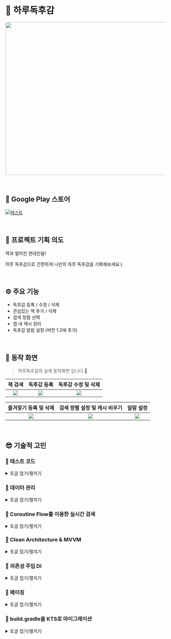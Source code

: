 # 📖 하루독후감
<p align="left"><img src="https://user-images.githubusercontent.com/79504043/196118811-a08a4517-00f5-4d2e-bb50-a07621a854b1.png" width="960" height="480"/></p>

</br>

## 🤖 Google Play 스토어

[![텍스트](https://user-images.githubusercontent.com/79504043/199650037-59fadea7-77b8-429a-b487-8a87742320ab.png)](https://play.google.com/store/apps/details?id=com.stark.booksearchapp)


</br>


## 🚀 프로젝트 기획 의도
책과 멀어진 현대인들!

하루 독후감으로 간편하게 나만의 하루 독후감을 기록해보세요:)

</br>

## ⚙ 주요 기능
- 독후감 등록 / 수정 / 삭제
- 관심있는 책 추가 / 삭제
- 검색 정렬 선택
- 앱 내 캐시 정리
- 독후감 알람 설정 (버전 1.2에 추가)

</br>

## 📱 동작 화면
<Blockquote>
하루독후감의 실제 동작화면 입니다.📖
</Blockquote>

| 책 검색 | 독후감 등록 | 독후감 수정 및 삭제 | 
|:--------:|:--------:|:--------:|
| ![](https://user-images.githubusercontent.com/79504043/197685470-a81b6f61-7a4e-4c2d-a6b9-8b08d4469bea.gif) | ![](https://user-images.githubusercontent.com/79504043/197686020-802409e5-3bd4-49df-9e7f-b4e65e313989.gif) | ![](https://user-images.githubusercontent.com/79504043/197703976-29d05793-b255-4283-8f27-163f194a3ea2.gif) | 


| 즐겨찾기 등록 및 삭제 | 검색 정렬 설정 및 캐시 비우기 | 알람 설정 |
|:--------:|:--------:|:--------:|
| ![](https://user-images.githubusercontent.com/79504043/197687493-2ae69315-3ed0-4877-bed0-8684e8d12567.gif) | ![](https://user-images.githubusercontent.com/79504043/197687561-039e9f8a-1756-4172-8f5a-28951e9fca07.gif) | ![](https://user-images.githubusercontent.com/79504043/199972836-955cc295-f171-4f7f-92fa-ec7015270c66.gif) |


</br>


## 😎 기술적 고민

### 📌 테스트 코드

<details>
<summary>토글 접기/펼치기</summary>
<div markdown="1">

<p align="center"><img src="https://user-images.githubusercontent.com/79504043/196134114-b2a1d796-3be6-46f9-9f1f-ebdf0ad9ef05.png" width="460" height="350"/></p>

> 하루독후감📖 은 Roboletric과 Espresso를 이용하여 앱 테스트를 진행했습니다.

</br>

### 🤷‍♂️ 테스트 자동화의 필요성?

- 수동 테스트
  - 빌드시간 증가, 비용 증가
- 자동 테스트
  - 개발시간 감소, 비용 절감, 견고한 구조

앱을 개발하면 정상적으로 작동하는지 테스트를 수행해야합니다. 하루독후감을 예로 들면 Room 데이터베이스에 독후감과 관심목록이 정상적으로 저장이 되는지 확인하기 위해 애뮬레이터나 단말기를 실행하여
직접 결과를 확인하는 식의 테스트를 진행합니다. 문제가 있다면 로그를 찍어가며 문제가 무엇인지 파악하고 수정하고 다시 테스트 하는 과정을 반복합니다.

이러한 작업은 앱의 규모가 커진다면 빌드하는 시간과 테스트를 UI로 입력하는 시간이 점점 길어질 것입니다. 따라서 하루독후감에 자동 테스트를 적용하기로 하였습니다.

</br>


### 📌 테스트 코드 작성 스타일

**Given-When-Then 스타일**
- **Given** : 어떠한 상태 하에서
- **When** : 어떠한 기능을 실행하면
- **Then** : 어떠한 결과가 나와야 한다.

```kotlin
@Test
fun x1_multiplyBy_2() {
	// Given
	val x = 1
	
	// When
	val result = Utils.multipleBy2(x)

	// Then
	asserEquals(2, result)
}

```
- Given : x가 1일 때
- When : 2를 곱하면
- Then : 2가 나와야한다.


</br>


### 📌 테스트 대상 항목

- **단위 테스트 대상**
  - ViewModel
  - 데이터 레이어 (Data Layer)

- **UI 테스트**
  - 스크린 UI
  - 유저 플로우 (User Flow)
  - 네비게이션 (Navigation)

- **테스트 제외 대상**
  - 프레임워크 자체 동작
  - Activity, Fragment. Service에는 테스트가 필요한 로직을 가능한 배치하지 않음

</br>


### 📌 사용 라이브러리

- **Testing Framework**

  - **Junit4** : Java의 단위 테스트 코드를 작성하기 위해 만들어진 프레임워크로 Jetpack Test 라이브러리는 JUnit4를 기준으로 만들어져 있음. 현재 최산 버전은 JUnit5이나, 안드로이드를 완벽히 지원하지 않음
  - **Robolectric** : JVM 만으로 안드로이드 프레임워크를 테스팅하기 위해 만들어진 프레임워크

- **Assertion**

  - **Truth** : Test를 수행할 때는 Test된 값이 맞는지 Assertion 즉 역설(증명)을 해야하는데 이때 쓰이는 라이브러리

- **UI Testing**

  - **Espresso** : 단일 안드로이드 앱의 UI를 테스트하는 프레임워크



</br>
</div>
</details>

### 📌 데이터 관리

<details>
<summary>토글 접기/펼치기</summary>
<div markdown="1">

<p align="center"><img src="https://user-images.githubusercontent.com/79504043/196143103-3d3fb747-ac4c-47ee-bf38-7fa8f1e604e0.png" width="360" height="250"/></p>


> 하루독후감📖 은 데이터 관리를 위해 Jetpack Room 을 사용했습니다.

</br>

### 📌 서버 없는 데이터관리

하루독후감은 단독으로 진행한 프로젝트이기 때문에 백엔드 즉 서버가 존재하지 않았습니다. 하루독후감에서 사용하는 데이터가 영상과 같은 큰 데이터가 아니기 때문에 데이터를 관리하기 위해 내장 DB를 사용하기로 했습니다.

</br>


### 🤷‍♂️ Room을 선택한 이유

기존에 Android 진영에서는 SQLite를 이용해 단말기 내부에 데이터를 저장하고 있었습니다.

- 미 해군의 구축함에서 이용하기 위해 만들어졌다고 함
- 전 세계에서 1조개가 넘는 DB가 운용되고 있음

</br>


하지만 아래와 같은 이유로 인해 구글에서는 SQLite 보다 Jetpack 라이브러리에 포함된 Room을 사용을 권장하고 있습니다.
- SQL 쿼리에 대해서 올바르게 작성이 되었는지 컴파일 타임에 확인할 수 없다. 이로 인해 잘못된 쿼리 사용으로 영향을 받는 데이터가 생긴다면, 오류를 직접 업데이트를 해야 한다. 이 과정이 시간이 오래 걸리고 에러를 발생시키기도 한다.
- SQL 쿼리와 데이터 객체와의 변환이 자유롭지 못하다. 쿼리를 통해 필터들을 각각 읽고 하나의 데이터 객체의 생성자로서 대입하기 때문에 상용구 코드들이 많이 사용될 수밖에 없다는 단점이 존재한다.


<p align="center"><img src="https://user-images.githubusercontent.com/79504043/196145396-559ba2f7-cff5-47f4-adaa-1395aa6dbe8c.png" width="700" height="200"/></p>

위와 같은 이유로 하루독후감에서는 내장 DB에 데이터를 저장하기 위해 Room 라이브러리를 사용했습니다.


</br>
</div>
</details>

### 📌 Coroutine Flow를 이용한 실시간 검색

<details>
<summary>토글 접기/펼치기</summary>
<div markdown="1">

<p align="center"><img src="https://user-images.githubusercontent.com/79504043/196150169-a3085626-44c2-4f97-9ede-a4366128d72f.png" width="420" height="230"/></p>


> 하루독후감📖은 반응형 프로그래밍을 구현하기 위헤 **Flow**를 이용했습니다.

### 🤷‍♂️ 왜 Flow?

- 기존 명령형 프로그래밍에서는 데이터의 소비자는 데이터를 요청한 후 받은 결과값을 일회성으로 수신합니다.
- 하지만 이러한 방식은 데이터가 필요할 때마다 결과값을 매번 요청해야한다는 점에서 비효율적입니다.
- Coroutine Flow는 단일 값을 반환하는 suspend 함수와 다르게 순차적으로 여러값을 내보낼 수 있습니다.
- 실시간으로 데이터를 내보내며 값을 소비하지 않고도 처리할 수 있는 장점이 있습니다.

<img width="607" alt="Flow" src="https://user-images.githubusercontent.com/79504043/189902836-daefd6b7-54d2-4cd6-867f-796b01f772ca.png">

<br>
</br>

이 장점들을 이용하여 사용자의 이벤트를 받아서 처리하는 기능들을 구현하는데 Flow를 사용하였습니다.

</br>


### 📌 Detail

```kotlin
private fun searchBooks() {
        var startTime = System.currentTimeMillis()
        var endTime: Long

        binding.etSearch.addTextChangedListener { text: Editable? ->
            endTime = System.currentTimeMillis()
            if (endTime - startTime >= SEARCH_BOOKS_TIME_DELAY) {
                text?.let {
                    val query = it.toString().trim()
                    if (query.isNotEmpty()) {
                        searchViewModel.searchBooksPaging(query)
                    }
                }
            }
            startTime = endTime
        }
    }
```

- **실시간 검색기능**
  - EditText에 TextChaneListener를 달아주어 지정한 시간(SEARCH_BOOKS_TIME_DELAY)보다 간격이 커지는 순간 ViewModel의 searchBookPaging 함수에 요청을 보냅니다.
  - 사용자의 입력 이벤트가 발생할 때마다 Flow가 순차적으로 여러값을 처리합니다.
  - 그렇게 받아온 데이터들을 MutableStateFlow에 보관하며 collectLatestStateFlow 확장함수를 통해 옵저빙하며 갱신합니다.

```kotlin
fun <T> Fragment.collectLatestStateFlow(flow: Flow<T>, collector: suspend (T) -> Unit) {
    viewLifecycleOwner.lifecycleScope.launch {
        viewLifecycleOwner.repeatOnLifecycle(Lifecycle.State.STARTED) {
            flow.collectLatest(collector)
        }
    }
}
```

</br>

### 📌 버전 1.1 추가

- 스토어 배포 후 유저 피드백 결과, 빠르게 검색어를 입력할 경우 몇몇 경우 EditText에 친 검색어와 검색결과가 일치하지 않는 이슈가 보고되었습니다.
- 따라서 Flow의 Debounce 키워드를 사용해 사용자의 입력 이벤트가 종료되고 0.2초 후 서버에 검색 요청을 보내는 로직으로 개선하여 이슈를 해결하였습니다.

**SearchFragment**
```kotlin
private fun listenSearchWordChange() {
    binding.etSearch.addTextChangedListener { text ->
        if (text != null) searchViewModel.handleSearchWord(text.toString())
    }
}

private fun updateSearchWord() {
    collectLatestStateFlow(searchViewModel.searchWord) { query ->
        searchViewModel.searchBooksPaging(query)
    }
}
```

**SearchViewModel**
```kotlin
private val _searchWord = MutableSharedFlow<String>()
val searchWord = _searchWord.debounce { 200 }


fun handleSearchWord(word: String) {
    viewModelScope.launch {
        _searchWord.emit(word)
    }
}

fun searchBooksPaging(query: String) {
    viewModelScope.launch {
        bookSearchRepository.searchBooksPaging(query, getSortMode())
            .cachedIn(viewModelScope)
            .collect {
                _searchPagingResult.value = it
            }
    }
}
```


</div>
</details>


### 📌 Clean Architecture & MVVM

<details>
<summary>토글 접기/펼치기</summary>
<div markdown="1">

<p align="center"><img src="https://user-images.githubusercontent.com/79504043/189823885-b9eddb33-861b-4bdf-b152-01ce5fac4a7e.png" width="560" height="400"/></p>

> 하루독후감📖은 프로젝트 아키텍처 패턴으로 MVVM 패턴을 사용했습니다.
</br>

### 🤷‍♂️ 왜 아키텍처 패턴?

아키텍처패턴을 적용한 가장 큰 이유는 [안드로이드 공식문서](https://developer.android.com/topic/architecture)에서 말하는 **Seperation of concerns** 즉 **관심사의 분리**를 하기 위해서 입니다.

코드를 관심사 단위로 나누게 되면 한쪽에서 코드가 변경된다고 해도 다른쪽에서 신경쓸 필요가 없어지므로 유지 보수가 용이하다는 장점이 있습니다.

프로젝트를 꾸준히 유지보수 하기 위해 안드로이드 아키텍처패턴의 적용은 꼭 필요하다고 판단했습니다.

</br>

### 🤷‍♂️ 그렇다면 왜 MVVM?

**MVC 패턴의 단점**
- View와 Model 사이의 의존성이 높음
- Controller가 안드로이드에 종속되기 때문에 테스트가 어려워잠
- Controller에 많은 코드가 모이게 되어 Activity가 비대해잠
- 안드로이드 특성상 Activity가 View 표시와 Controller 역할을 같이 수행해야 하기 때문에 두 요소의 결합도가 높아잠

**MVP 패턴의 단점**
- View와 Presenter가 1:1로 강한 의존성을 가지게 됨
- 각각의 View마다 Presenter가 존재하게 되어서 코드량이 많아져 유지 보수가 힘들어질 수 있음

</br>

**이에 비해 MVVM 패턴은**
- View와 Model 사이의 의존성이 없음
- View는 ViewModel을 참조하지만 ViewModel은 View를 참조하지 않음
- 각각 부분이 독립적이라 모듈화 개발에 적합

이에 따라 하루독후감은 MVVM 패턴을 적용하게 되었습니다.

</div>
</details>


### 📌 의존성 주입 DI

<details>
<summary>토글 접기/펼치기</summary>
<div markdown="1">

<p align="center"><img src="https://user-images.githubusercontent.com/79504043/189824297-fff7ce52-6b99-40fa-835a-894678bb25e5.png" width="660" height="400"/></p>

> 하루독후감📖은 의존성 주입(DI)을 위해 Hilt를 사용했습니다.
</br>

### 🤷‍♂️ 의존성주입이 필요한 이유?
- 의존성 주입을 사용하지 않는다면 클래스 내부에서 직접 의존 항목의 인스턴스를 생성하거나, 직접 DI 객체를 만들어 수동으로 의존성을 주입해야 합니다.
- 이러한 방식은 코드의 재사용이 어렵고 리팩토링이 힘듭니다. 또한 ViewModelFactory의 경우 보일러 플레이트 코드가 발생하게 됩니다.

```kotlin
// ViewModel이 Repository를 가지고 있고, Repository가 DataSource를, DataSource는 AssetLoader를 ...
class ViewModelFactory(private val context: Context) : ViewModelProvider.Factory {
    override fun <T : ViewModel> create(modelClass: Class<T>): T {
        return when {
            modelClass.isAssignableFrom(HomeViewModel::class.java) -> {
                HomeViewModel(HomeRepository(HomeAssetDataSource(AssetLoader(context)))) as T
            }
            modelClass.isAssignableFrom(CategoryViewModel::class.java) -> {
                val repository = CategoryRepository(CategoryRemoteDataSource(ApiClient.create()))
                CategoryViewModel(repository) as T
            }
            else -> {
                throw IllegalArgumentException("Failed to create ViewModel: ${modelClass.name}")
            }
        }
    }
}
```

</br>

### 🤷‍♂️ 그렇다면 왜 Hilt?

안드로이드 DI 라이브러리로는 Dagger2, Koin 등의 다른 선택지도 있었지만
- 안드로이드 애플리케이션을 위한 Dagger와 관련 기반 코드들을 간소화
- 쉬운 설정과 가독성/이해도 그리고 앱간 코드 공유를 위한 표준 컴포넌트, 스코프 세트를 생성
- 다양한 빌드 유형에 대한 서로 다른 바인딩을 제공하는 쉬운 방법을 제공

위의 이유와 최근 기업 기술블로그를 보면 DI라이브러리를 Hilt로 이전하는 글을 많이 볼 수 있기에 Hilt를 선택했습니다.


</div>
</details>

### 📌 페이징

<details>
<summary>토글 접기/펼치기</summary>
<div markdown="1">

<p align="center"><img src="https://user-images.githubusercontent.com/79504043/189824780-88d9439f-9f1d-4d69-a663-53db92c6e195.jpeg" width="660" height="350"/></p>

> 하루독후감📖은 서버에서 데이터 페이징 처리를 위해 **Paging3** 와 **Scrool Listener 를 통한 커스텀 구현** 2가지를 이용했습니다.
</br>

### 🤷‍♂️ 왜 페이징인가?

집 매물 데이터 전체를 한번에 요청하여 가져오는 경우, 아래와 같은 문제가 있었습니다.

- 과도한 데이터 요청에 따른 메모리, 데이터 손해

  ⇒ 끝까지 피드를 보는 경우를 제외하면, 필요 이상의 메모리와 데이터가 소모됨

- Layer 사이의 불필요한 데이터 전달

  ⇒ UI Layer, Data Layer 사이에서 필요 이상의 데이터를 주고 받음

즉 **속도는 빠르게, 부하는 적게** 하기 위해 지금 당장 필요한 데이터만 가져올 수 있도록 데이터를 분리하는 작업을 위해 페이징을 적용했습니다.

</br>


### 📌 Paging3 와 Room 의 호환성

- 서버에서 데이터를 페이징 처리하여 가져오려면 PagingSource를 직접 구현하여야 합니다.
- 아래 코드는 실제 하루독후감의 내부 코드로, Room이 아닌 실제 카카오 서버에서 책 데이터를 가져와 페이징처리하는 부분입니다
```kotlin
interface BookSearchApi {

    @Headers("Authorization: KakaoAK $API_KEY")
    @GET("v3/search/book")
    suspend fun searchBooks(
        @Query("query") query: String,
        @Query("sort") sort: String,
        @Query("page") page: Int,
        @Query("size") size: Int
    ): Response<SearchResponse>
}
```

```kotlin
class BookSearchPagingSource(
    private val api: BookSearchApi,
    private val query: String,
    private val sort: String,
) : PagingSource<Int, Book>() {

	override suspend fun load(params: LoadParams<Int>): LoadResult<Int, Book> {
		...
		val response = api.searchBooks(query, sort, pageNumber, params.loadSize)
		...
	}

	override fun getRefreshKey(state: PagingState<Int, Book>): Int? {
        ...
    }
```

</br>

- 하지만 Room 을 사용한다면 쿼리 결과를 자동으로 PagingSource 타입으로 반환받을 수 있습니다.
- 아래 코드는 하루독후감에서 Room 의 쿼리 결과를 PaigingSouce 타입으로 반환받는 부분입니다.

```kotlin
@Dao
interface BookReportDao {

    ...

    @Query("SELECT * FROM bookReports")
    fun getBookReportsPaging(): PagingSource<Int, BookReport> // Room 은 쿼리 결과를 PagingSource 타입으로 반환받을 수 있다.
}

```

</br>

- 이처럼 Paging3 라이브러리가 Room과의 좋은 호환성을 보이고 있음을 알 수 있었습니다.


</div>
</details>

### 📌 build.gradle을 KTS로 마이그레이션

<details>
<summary>토글 접기/펼치기</summary>
<div markdown="1">

<p align="center"><img src="https://user-images.githubusercontent.com/79504043/196152051-90688473-db4b-4865-a63d-187ad90132f8.png" width="350" height="400"/></p>

> 하루독후감📖은 빌드과정을 도와주는 빌드 툴(Build Tool)을 기존 Groovy를 사용하던 Gradle 스크립트를 코틀린으로 마이그레이션했습니다.
</br>

### 🤷‍♂️ Build Tool?

📌 **Build Tool**

- **빌드(Build)란 무엇인가?**
  - **소스 코드를 바이너리 코드로 컴파일 한 다음에 그 바이너리 코드를 서로 링크(Link)해서 실행 가능한 파일로 패키징** 하는 것을 소프트웨어를 빌드한다고 한다,
- **프로덕션의 빌드(Build) 과정**
  - 연관된 의존성 다운로드
  - 소스 코드를 바이너리 코드로 컴파일
  - 바이너리 코드 링크하여 실행가능 파일로 패키징
  - 테스트 수행
  - 프로덕션 시스템에 배포

소스코드를 수정할 때마다 빌드과정을 하나하나 수행하는 것은 노력이 많이 들어가기 때문에 **일반적으로 이 과정을 자동으로 수행해주는 빌드 툴(Build Tool)을 사용**하게 됩니다.

- **Gradle**
  - 2008년에 발표된 **Groovy 언어 기반의 빌드 툴**
  - 규칙에 따라 빌드 파일명은 build.gradle
  - Java와 비슷한 문법을 가진 Groovy 언어를 채택함으로 가독성을 높임
  - **컴파일을 한 필요가 없어짐**

</br>


📌 **안드로이드에서의 Gradle**

- **구글은 Gradle을 기반으로하는 Android SDK Build System을 발표**
- 그런 이유로 Android Studio에서 Gradle을 사용하기 위해서 **Android Gradle Plugin(AGP)**를 제작
- AGP는 Gradle을 기반으로 하면서 안드로이드앱을 빌드하는데 사용하는 몇가지 기능을 추가한 것
- 초기에는 Gradle 릴리즈 버전과 AGP 버전이 일치하지 않는 문제가 있었지만 7.0부터 AGP 메이저 버전을 Gradle버전과 동기화

</br>


📌 **Kotlin Script(KTS)**

- Gradle 5.0에는 큰 변화가 생겼습니다.
  - Java 11 도입
  - Kotlin-DSL 도입
- 이 말은 Groovy를 사용하던 기존의 Gradle 스크립트를 코틀린에서도 할 수 있게 되었습니다.

</br>

📌 **KTS 장점**

- IDE의 지원으로 향상된 편집환경
  - 컴파일 타임에 에러 확인 / 코드 탐색 / 자동 완성 / 구문 강조
- 익숙한 코틀린 언어로 작성 가능

위와 같은 장점을 경험해보고자 Groovy를 사용하던 Gradle 스크립트를 코틀린으로 마이그레이션했습니다.

</div>
</details>
</br>

